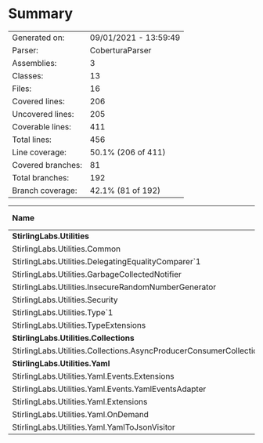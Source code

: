 ﻿# Summary
|||
|:---|:---|
| Generated on: | 09/01/2021 - 13:59:49 |
| Parser: | CoberturaParser |
| Assemblies: | 3 |
| Classes: | 13 |
| Files: | 16 |
| Covered lines: | 206 |
| Uncovered lines: | 205 |
| Coverable lines: | 411 |
| Total lines: | 456 |
| Line coverage: | 50.1% (206 of 411) |
| Covered branches: | 81 |
| Total branches: | 192 |
| Branch coverage: | 42.1% (81 of 192) |

|**Name**|**Covered**|**Uncovered**|**Coverable**|**Total**|**Line coverage**|**Covered**|**Total**|**Branch coverage**|
|:---|---:|---:|---:|---:|---:|---:|---:|---:|
|**StirlingLabs.Utilities**|**22**|**95**|**117**|**572**|**18.8%**|**5**|**48**|**10.4%**|
|StirlingLabs.Utilities.Common|7|17|24|158|29.1%|2|6|33.3%|
|StirlingLabs.Utilities.DelegatingEqualityComparer`1|6|8|14|35|42.8%|1|8|12.5%|
|StirlingLabs.Utilities.GarbageCollectedNotifier|0|8|8|30|0%|0|6|0%|
|StirlingLabs.Utilities.InsecureRandomNumberGenerator|0|10|10|33|0%|0|4|0%|
|StirlingLabs.Utilities.Security|1|38|39|84|2.5%|0|20|0%|
|StirlingLabs.Utilities.Type`1|2|14|16|116|12.5%|0|0||
|StirlingLabs.Utilities.TypeExtensions|6|0|6|116|100%|2|4|50%|
|**StirlingLabs.Utilities.Collections**|**101**|**62**|**163**|**0**|**61.9%**|**39**|**86**|**45.3%**|
|StirlingLabs.Utilities.Collections.AsyncProducerConsumerCollection`1|101|62|163|0|61.9%|39|86|45.3%|
|**StirlingLabs.Utilities.Yaml**|**83**|**48**|**131**|**0**|**63.3%**|**37**|**58**|**63.7%**|
|StirlingLabs.Utilities.Yaml.Events.Extensions|34|1|35|0|97.1%|21|22|95.4%|
|StirlingLabs.Utilities.Yaml.Events.YamlEventsAdapter|4|9|13|0|30.7%|0|0||
|StirlingLabs.Utilities.Yaml.Extensions|10|24|34|0|29.4%|2|14|14.2%|
|StirlingLabs.Utilities.Yaml.OnDemand|3|0|3|0|100%|0|0||
|StirlingLabs.Utilities.Yaml.YamlToJsonVisitor|32|14|46|0|69.5%|14|22|63.6%|
